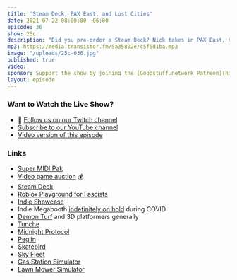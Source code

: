 ```yaml
---
title: 'Steam Deck, PAX East, and Lost Cities'
date: 2021-07-22 08:00:00 -06:00
episode: 36
show: 25c
description: "Did you pre-order a Steam Deck? Nick takes in PAX East, Chris tackles Roblox fascism, and we chill out with Alto's Odyssey Lost Cities."
mp3: https://media.transistor.fm/5a35892e/c5f5d1ba.mp3
image: "/uploads/25c-036.jpg"
published: true
video:
sponsor: Support the show by joining the [Goodstuff.network Patreon](https://www.patreon.com/goodstuff)
layout: episode
---
```


### Want to Watch the Live Show?

* 💙 [Follow us on our Twitch channel](https://goodstuff.network/twitch/)
* [Subscribe to our YouTube channel](https://www.youtube.com/user/goodstuffdotfm?sub_confirmation=1)
* [Video version of this episode](https://www.youtube.com/watch?v=VS3bC301Rms)

### Links

- [Super MIDI Pak](https://www.supermidipak.com/)
- [Video game auction](https://arstechnica.com/gaming/2021/07/world-record-for-most-expensive-video-game-auction-is-now-870000/) 💰
- [Steam Deck](https://www.steamdeck.com/en/)
- [Roblox Playground for Fascists](https://apple.news/AojfP8KUgTzaLLDZQiCn6yQ)
- [Indie Showcase](https://online.paxsite.com/en-us/features/indie-showcase.html)
- Indie Megabooth [indefinitely on hold](https://indiemegabooth.com/farewell-for-now-a-letter-from-kelly-wallick-founder-of-the-indie-megabooth/) during COVID
- [Demon Turf](https://demonturf.com/) and 3D platformers generally
- [Tunche](http://tunchegame.com)
- [Midnight Protocol](http://www.midnightprotocol.net/)
- [Peglin](https://gedig.itch.io/peglin)
- [Skatebird](https://skatebirb.com/)
- [Sky Fleet](http://skyfleet.io)
- [Gas Station Simulator](https://store.steampowered.com/app/1149620/gas_station_simulator)
- [Lawn Mower Simulator](https://store.steampowered.com/app/1480560/Lawn_Mowing_Simulator/)